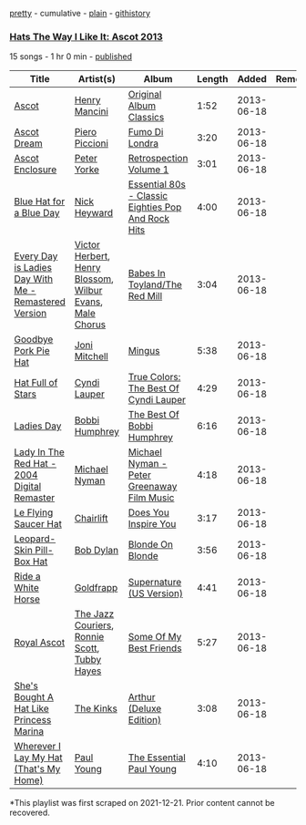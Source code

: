 [pretty](/playlists/pretty/2hirOuzhv3EK3AgEV2nKZn.md) - cumulative - [plain](/playlists/plain/2hirOuzhv3EK3AgEV2nKZn) - [githistory](https://github.githistory.xyz/mackorone/spotify-playlist-archive/blob/main/playlists/plain/2hirOuzhv3EK3AgEV2nKZn)

### [Hats The Way I Like It: Ascot 2013](https://open.spotify.com/playlist/2hirOuzhv3EK3AgEV2nKZn)

> 

15 songs - 1 hr 0 min - [published](https://open.spotify.com/playlist/65S9bp7TxmytBq1iXhBqpP)

| Title | Artist(s) | Album | Length | Added | Removed |
|---|---|---|---|---|---|
| [Ascot](https://open.spotify.com/track/7k1201dEGp3VsiGwCUo2bR) | [Henry Mancini](https://open.spotify.com/artist/2EExdpjU4SK3xnJHO5paJf) | [Original Album Classics](https://open.spotify.com/album/4LmJmpUFSDO2iz6pEXcDKO) | 1:52 | 2013-06-18 |  |
| [Ascot Dream](https://open.spotify.com/track/7HWSFt4HdDc64EyhhW2mIc) | [Piero Piccioni](https://open.spotify.com/artist/2WPn0emjr8XPmMOT0bBcPe) | [Fumo Di Londra](https://open.spotify.com/album/4OSFYtiUeJmImSrhytWeoL) | 3:20 | 2013-06-18 |  |
| [Ascot Enclosure](https://open.spotify.com/track/2kPLUSlkTbNIm5s9GDCWAa) | [Peter Yorke](https://open.spotify.com/artist/356KdDxPATOYtRwDL6edO2) | [Retrospection Volume 1](https://open.spotify.com/album/0E12hVqS9ZDgs33SXEAmpT) | 3:01 | 2013-06-18 |  |
| [Blue Hat for a Blue Day](https://open.spotify.com/track/6tmPGn3YaLKHSDin9XmrKZ) | [Nick Heyward](https://open.spotify.com/artist/2DmyIp3IBWUwRukba22G3n) | [Essential 80s \- Classic Eighties Pop And Rock Hits](https://open.spotify.com/album/61D7IT0EC6PaQ25e4HNXXu) | 4:00 | 2013-06-18 |  |
| [Every Day is Ladies Day With Me \- Remastered Version](https://open.spotify.com/track/6ar1epBrGNFmdE4dK2jN9U) | [Victor Herbert](https://open.spotify.com/artist/4KKrqNQzDsogR5DCD9a9fv), [Henry Blossom](https://open.spotify.com/artist/1RlZCh7F1xRwZYZqUNCYna), [Wilbur Evans](https://open.spotify.com/artist/1u3JFfqe12MVXlhm8aTMuj), [Male Chorus](https://open.spotify.com/artist/50qo8RvRhI4EDfvCk04Tl0) | [Babes In Toyland/The Red Mill](https://open.spotify.com/album/6pgLxr9IM0drGAdJK6rxr2) | 3:04 | 2013-06-18 |  |
| [Goodbye Pork Pie Hat](https://open.spotify.com/track/10lt3FoAtLN0Y4tL9i3FT9) | [Joni Mitchell](https://open.spotify.com/artist/5hW4L92KnC6dX9t7tYM4Ve) | [Mingus](https://open.spotify.com/album/33vCXtlecxvFyBcoICxMYx) | 5:38 | 2013-06-18 |  |
| [Hat Full of Stars](https://open.spotify.com/track/7HSQKwnJaeISGPJKUFjJyh) | [Cyndi Lauper](https://open.spotify.com/artist/2BTZIqw0ntH9MvilQ3ewNY) | [True Colors: The Best Of Cyndi Lauper](https://open.spotify.com/album/3ob0XVPoKBjrOjg0mf3zN3) | 4:29 | 2013-06-18 |  |
| [Ladies Day](https://open.spotify.com/track/0khWfNs8xZmKXQlZ3zZZUs) | [Bobbi Humphrey](https://open.spotify.com/artist/0JbqyQSsMK7TavqlR0yNON) | [The Best Of Bobbi Humphrey](https://open.spotify.com/album/25IGvmX6gTgELVvq4OtKi3) | 6:16 | 2013-06-18 |  |
| [Lady In The Red Hat \- 2004 Digital Remaster](https://open.spotify.com/track/10fDpfuAaocVMiElXC3XjA) | [Michael Nyman](https://open.spotify.com/artist/2LvhyFvUCDJ7gFuEBOcrM8) | [Michael Nyman \- Peter Greenaway Film Music](https://open.spotify.com/album/4S7bm9WEzfMatHFok770FD) | 4:18 | 2013-06-18 |  |
| [Le Flying Saucer Hat](https://open.spotify.com/track/3rbV20e5zoulQoj3uPbDvd) | [Chairlift](https://open.spotify.com/artist/7hAolICGSgXJuM6DUpK5rp) | [Does You Inspire You](https://open.spotify.com/album/3JuIBAoHi6gUmS3tgF4CPg) | 3:17 | 2013-06-18 |  |
| [Leopard\-Skin Pill\-Box Hat](https://open.spotify.com/track/6aeOSY6fPsvGTzyXi65pNY) | [Bob Dylan](https://open.spotify.com/artist/74ASZWbe4lXaubB36ztrGX) | [Blonde On Blonde](https://open.spotify.com/album/4NP1rhnsPdYpnyJP0p0k0L) | 3:56 | 2013-06-18 |  |
| [Ride a White Horse](https://open.spotify.com/track/2ZoCGNzpo4uQHJujl8MVMZ) | [Goldfrapp](https://open.spotify.com/artist/5BKsn7SCN2XmbF7apdCpRS) | [Supernature \(US Version\)](https://open.spotify.com/album/1QoKEbO1b1rqgcEjZs6n1i) | 4:41 | 2013-06-18 |  |
| [Royal Ascot](https://open.spotify.com/track/4cF9ze6AMlspJbVCGbWpRh) | [The Jazz Couriers](https://open.spotify.com/artist/3oBOqR45cob1eJCskrYZGU), [Ronnie Scott](https://open.spotify.com/artist/2vsL5bsgAVKdkb0wHeSy0x), [Tubby Hayes](https://open.spotify.com/artist/3OQ1zZ7Es5aPGB0JR0TAJR) | [Some Of My Best Friends](https://open.spotify.com/album/0OnLEKyKFNIEh0w2UMLz2a) | 5:27 | 2013-06-18 |  |
| [She's Bought A Hat Like Princess Marina](https://open.spotify.com/track/2pEHjqmIRw4FdVwDAVw2rT) | [The Kinks](https://open.spotify.com/artist/1SQRv42e4PjEYfPhS0Tk9E) | [Arthur \(Deluxe Edition\)](https://open.spotify.com/album/7Ml7NYEdVdOhQfGmnoTcze) | 3:08 | 2013-06-18 |  |
| [Wherever I Lay My Hat \(That's My Home\)](https://open.spotify.com/track/04N18CfIbOJPnVLGOKgJNB) | [Paul Young](https://open.spotify.com/artist/6rqU9HQ57NYGBnBzbrY3a4) | [The Essential Paul Young](https://open.spotify.com/album/0IHmWU4OIPZaW86nIeYeiv) | 4:10 | 2013-06-18 |  |

\*This playlist was first scraped on 2021-12-21. Prior content cannot be recovered.
